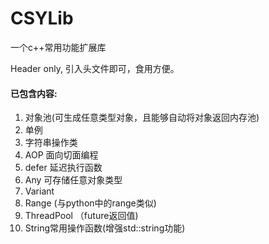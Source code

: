 CSYLib
======

一个c++常用功能扩展库

Header only, 引入头文件即可，食用方便。

#### 已包含内容:

1. 对象池(可生成任意类型对象，且能够自动将对象返回内存池)
2. 单例
3. 字符串操作类
4. AOP 面向切面编程
5. defer 延迟执行函数
6. Any 可存储任意对象类型
7. Variant 
8. Range (与python中的range类似)
9. ThreadPool （future返回值)
10. String常用操作函数(增强std::string功能)
